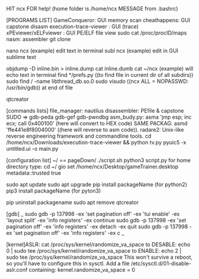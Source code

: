 HIT ncx FOR help!
(home folder is /home/ncx 
MESSAGE from .bashrc)

[PROGRAMS LIST]
GameConqueror: GUI memory scan
cheathappens: GUI capstone disasm
execution-trace-viewer : GUI (trace)
xPEviewer/xELFviewer : GUI PE/ELF file view
sudo cat /proc/procID/maps
nasm: assembler
git clone <link>

nano ncx (example) edit text in terminal
subl ncx (example) edit in GUI sublime text

objdump -D inline.bin > inline.dump
cat inline.dumb
cat ~/ncx (example) will echo text in terminal
find */prefs.py ((to find file in current dir of all subdirs))
sudo find / -name libthread_db.so.0
sudo visudo ((ncx ALL = NOPASSWD: /usr/bin/gdb)) at end of file

qtcreator

[commands lists]
file_manager: nautilus
disassembler: PEfile & capstone
SUDO => gdb-peda gdb-gef gdb-pwndbg
asm_budy.py: asma 'jmp esp; inc ecx; call 0x400100' (here will convert to HEX code)
SAME PACKAG: asmd 'ffe441e8f8004000' ((here will reverse to asm code)).
radare2: Unix-like reverse engineering framework and commandline tools.
cd /home/ncx/Downloads/execution-trace-viewer && python tv.py
pyuic5 -x untitled.ui -o main.py

[configuration list]
~/ == pageDown/
./script.sh
python3 script.py
for home directory type: cd ~/
gio set /home/ncx/Desktop/gameTrainer.desktop metadata::trusted true

sudo apt update
sudo apt upgrade
pip install packageName (for python2)
pip3 install packageName (for pyton3)

pip uninstall packagename
sudo apt remove qtcreator

[gdb]
_
sudo gdb -p 137998 -ex 'set pagination off' -ex 'tui enable' -ex 'layout split' -ex 'info registers' -ex continue
sudo gdb -p 137998 -ex 'set pagination off' -ex 'info registers' -ex detach -ex quit
sudo gdb -p 137998 -ex 'set pagination off' -ex 'info registers' -ex c
_

[kernel]ASLR:
cat /proc/sys/kernel/randomize_va_space
to DESABLE: echo 0 | sudo tee /proc/sys/kernel/randomize_va_space
to ENABLE: echo 2 | sudo tee /proc/sys/kernel/randomize_va_space
This won't survive a reboot, so you'll have to configure this in sysctl. 
Add a file /etc/sysctl.d/01-disable-aslr.conf containing:
kernel.randomize_va_space = 0
